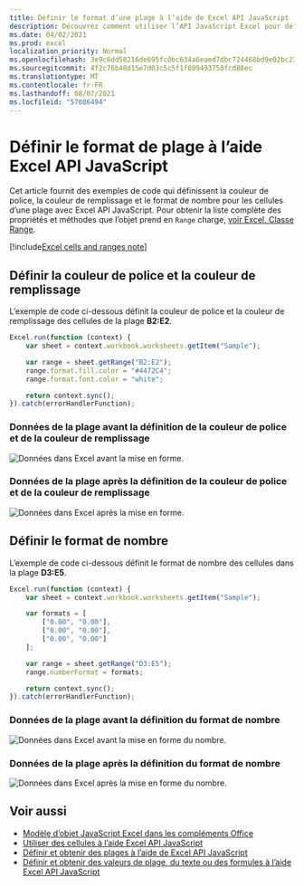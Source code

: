 ```yaml
---
title: Définir le format d’une plage à l’aide de Excel API JavaScript
description: Découvrez comment utiliser l’API JavaScript Excel pour définir le format d’une plage.
ms.date: 04/02/2021
ms.prod: excel
localization_priority: Normal
ms.openlocfilehash: 3e9c8dd58216de695fc0bc634a6eaed7dbc724468bd9e02bc23bf34c394b5e16
ms.sourcegitcommit: 4f2c76b48d15e7d03c5c5f1f809493758fcd88ec
ms.translationtype: MT
ms.contentlocale: fr-FR
ms.lasthandoff: 08/07/2021
ms.locfileid: "57086494"
---
```

# <a name="set-range-format-using-the-excel-javascript-api"></a>Définir le format de plage à l’aide Excel API JavaScript

Cet article fournit des exemples de code qui définissent la couleur de police, la couleur de remplissage et le format de nombre pour les cellules d’une plage avec Excel API JavaScript. Pour obtenir la liste complète des propriétés et méthodes que l’objet prend en `Range` charge, [voir Excel. Classe Range](/javascript/api/excel/excel.range).

[!include[Excel cells and ranges note](../includes/note-excel-cells-and-ranges.md)]

## <a name="set-font-color-and-fill-color"></a>Définir la couleur de police et la couleur de remplissage

L’exemple de code ci-dessous définit la couleur de police et la couleur de remplissage des cellules de la plage **B2:E2**.

```js
Excel.run(function (context) {
    var sheet = context.workbook.worksheets.getItem("Sample");

    var range = sheet.getRange("B2:E2");
    range.format.fill.color = "#4472C4";
    range.format.font.color = "white";

    return context.sync();
}).catch(errorHandlerFunction);
```

### <a name="data-in-range-before-font-color-and-fill-color-are-set"></a>Données de la plage avant la définition de la couleur de police et de la couleur de remplissage

![Données dans Excel avant la mise en forme.](../images/excel-ranges-format-before.png)

### <a name="data-in-range-after-font-color-and-fill-color-are-set"></a>Données de la plage après la définition de la couleur de police et de la couleur de remplissage

![Données dans Excel après la mise en forme.](../images/excel-ranges-format-font-and-fill.png)

## <a name="set-number-format"></a>Définir le format de nombre

L’exemple de code ci-dessous définit le format de nombre des cellules dans la plage **D3:E5**.

```js
Excel.run(function (context) {
    var sheet = context.workbook.worksheets.getItem("Sample");

    var formats = [
        ["0.00", "0.00"],
        ["0.00", "0.00"],
        ["0.00", "0.00"]
    ];

    var range = sheet.getRange("D3:E5");
    range.numberFormat = formats;

    return context.sync();
}).catch(errorHandlerFunction);
```

### <a name="data-in-range-before-number-format-is-set"></a>Données de la plage avant la définition du format de nombre

![Données dans Excel avant la mise en forme du nombre.](../images/excel-ranges-format-font-and-fill.png)

### <a name="data-in-range-after-number-format-is-set"></a>Données de la plage après la définition du format de nombre

![Données dans Excel après la mise en forme du nombre.](../images/excel-ranges-format-numbers.png)

## <a name="see-also"></a>Voir aussi

- [Modèle d’objet JavaScript Excel dans les compléments Office](excel-add-ins-core-concepts.md)
- [Utiliser des cellules à l’aide Excel API JavaScript](excel-add-ins-cells.md)
- [Définir et obtenir des plages à l’aide de Excel API JavaScript](excel-add-ins-ranges-set-get.md)
- [Définir et obtenir des valeurs de plage, du texte ou des formules à l’aide Excel API JavaScript](excel-add-ins-ranges-set-get-values.md)
